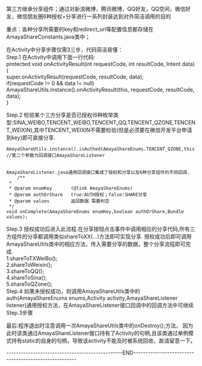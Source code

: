 第三方继承分享组件；通过对新浪微博，腾讯微博，QQ好友，QQ空间，微信好友，微信朋友圈6种授权+分享进行一系列封装达到对外简洁调用的目的

重点：各种分享所需要的key和redirect_url等配置信息都存储在AmayaShareConstants.java类中；

在Activity中分享步骤仅需3三步，代码简洁易懂：<br />
Step.1    在Activity中调用下面一行代码:<br />
  protected void onActivityResult(int requestCode, int resultCode, Intent data) {<br />
        &#9;super.onActivityResult(requestCode, resultCode, data);<br />&#9;if(requestCode != 0 && data != null)<br />
        &#9;&#9;AmayaShareUtils.instance().onActivityResult(this, requestCode, resultCode, data);<br />
  }

Step.2  检验某个三方分享是否已授权(6种枚举类型:SINA_WEIBO,TENCENT_WEIBO,TENCENT_QQ,TENCENT_QZONE,TENCENT_WEIXIN),其中TENCENT_WEIXIN不需要检验(但是必须要在微信开发平台申请到key)即可直接分享.

    AmayaShareUtils.instance().isAuthed(AmayaShareEnums.TENCENT_QZONE,this);   //第二个参数为回调接口AmayaShareListener


    AmayaShareListener.java通用回调接口集成了授权和分享以及6种分享组件的不同回调.
        /**
     *
     * @param enumKey       (@link AmayaShareEnums)
     * @param authOrShare   true:AUTH授权；false:SHARE分享
     * @param values        返回数据 需要判空
     */
	void onComplete(AmayaShareEnums enumKey,boolean authOrShare,Bundle values);



Step.3  授权成功后进入此流程.在分享按钮点击事件中调用相应的分享代码,所有三方组件的分享都调用类似shareToXX(...)方法即可实现分享.
  授权成功后即可调用AmayaShareUtils类中的相应方法，传入需要分享的数据，整个分享流程即可完成.<br />
  &#9;1.shareToTXWeiBo();<br />
  &#9;2.shareToWeixin();<br />
  &#9;3.shareToQQ();<br />
  &#9;4.shareToSina();<br />
  &#9;5.shareToQZone();<br />
Step.4  如果未授权成功，则调用AmayaShareUtils类中的auth(AmayaShareEnums enums,Activity activity,AmayaShareListener listener)通用授权方法，在AmayaShareListener接口回调中的回调方法中可继续Step.3步骤<br />

最后:程序退出时注意调用一次AmayaShareUtils类中的onDestroy();方法，
因为此时该类通过AmayaShareListener接口持有了Activity的句柄,且该类通过单例模式持有static的自身的句柄，导致该activity不能及时被系统回收，故请留意一下。

  ------------------------------------------------END------------------------------------------------------

